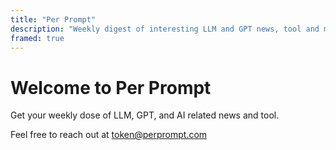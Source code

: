 ```yaml
---
title: "Per Prompt"
description: "Weekly digest of interesting LLM and GPT news, tool and misc tech."
framed: true
---
```


# Welcome to Per Prompt

Get your weekly dose of LLM, GPT, and AI related news and tool.

Feel free to reach out at token@perprompt.com
